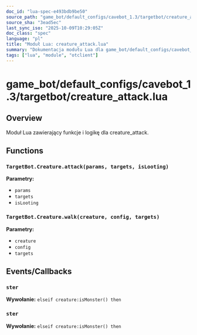 ```yaml
---
doc_id: "lua-spec-e493bdb9be50"
source_path: "game_bot/default_configs/cavebot_1.3/targetbot/creature_attack.lua"
source_sha: "3ead5ec"
last_sync_iso: "2025-10-09T10:29:05Z"
doc_class: "spec"
language: "pl"
title: "Moduł Lua: creature_attack.lua"
summary: "Dokumentacja modułu Lua dla game_bot/default_configs/cavebot_1.3/targetbot/creature_attack.lua"
tags: ["lua", "module", "otclient"]
---
```


# game_bot/default_configs/cavebot_1.3/targetbot/creature_attack.lua

## Overview

Moduł Lua zawierający funkcje i logikę dla creature_attack.

## Functions

### `TargetBot.Creature.attack(params, targets, isLooting)`

**Parametry:**

- `params`
- `targets`
- `isLooting`

### `TargetBot.Creature.walk(creature, config, targets)`

**Parametry:**

- `creature`
- `config`
- `targets`

## Events/Callbacks

### `ster`

**Wywołanie:** `elseif creature:isMonster() then`

### `ster`

**Wywołanie:** `elseif creature:isMonster() then`
